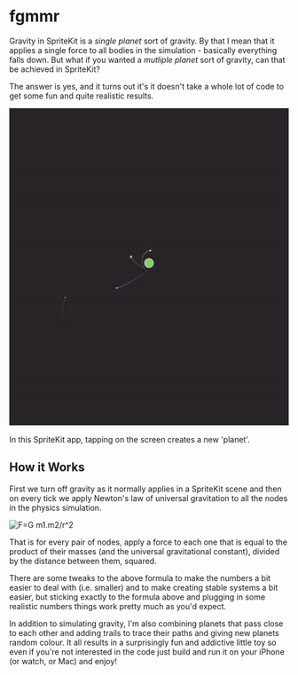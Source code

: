 # fgmmr

Gravity in SpriteKit is a _single planet_ sort of gravity. By that I mean that it applies a single force to all bodies in the simulation - basically everything falls down. But what if you wanted a _mutliple planet_ sort of gravity, can that be achieved in SpriteKit?

The answer is yes, and it turns out it's it doesn't take a whole lot of code to get some fun and quite realistic results.

![Screen capture](fgmmr.gif)

In this SpriteKit app, tapping on the screen creates a new 'planet'.

## How it Works

First we turn off gravity as it normally applies in a SpriteKit scene and then on every tick we apply Newton's law of universal gravitation to all the nodes in the physics simulation.

![F=G m1.m2/r^2](https://upload.wikimedia.org/wikipedia/commons/0/0e/NewtonsLawOfUniversalGravitation.svg)

That is for every pair of nodes, apply a force to each one that is equal to the product of their masses (and the universal gravitational constant), divided by the distance between them, squared.

There are some tweaks to the above formula to make the numbers a bit easier to deal with (i.e. smaller) and to make creating stable systems a bit easier, but sticking exactly to the formula above and plugging in some realistic numbers things work pretty much as you'd expect.

In addition to simulating gravity, I'm also combining planets that pass close to each other and adding trails to trace their paths and giving new planets random colour. It all results in a surprisingly fun and addictive little toy so even if you're not interested in the code just build and run it on your iPhone (or watch, or Mac) and enjoy!
